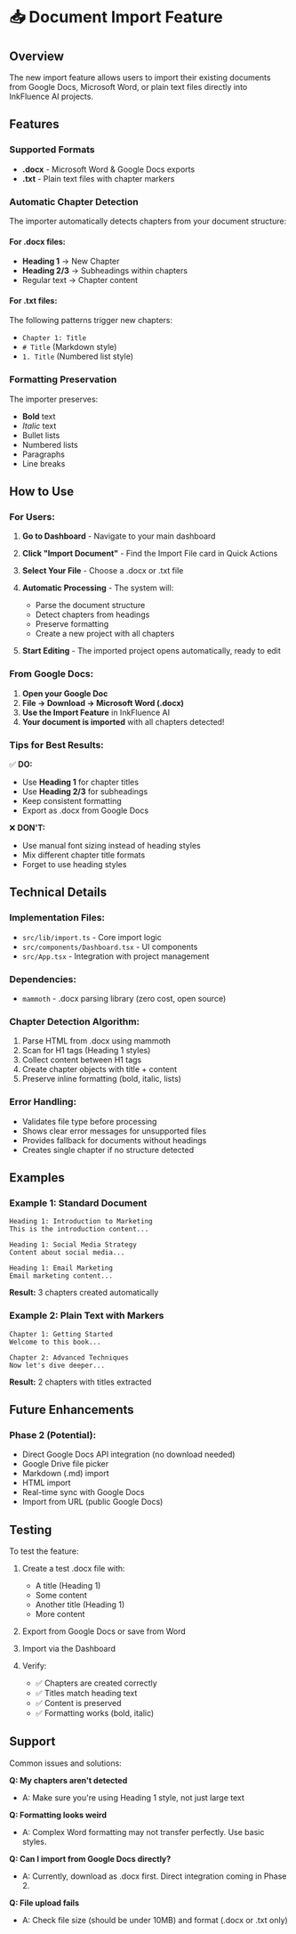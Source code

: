 # 📥 Document Import Feature

## Overview
The new import feature allows users to import their existing documents from Google Docs, Microsoft Word, or plain text files directly into InkFluence AI projects.

## Features

### Supported Formats
- **.docx** - Microsoft Word & Google Docs exports
- **.txt** - Plain text files with chapter markers

### Automatic Chapter Detection
The importer automatically detects chapters from your document structure:

#### For .docx files:
- **Heading 1** → New Chapter
- **Heading 2/3** → Subheadings within chapters
- Regular text → Chapter content

#### For .txt files:
The following patterns trigger new chapters:
- `Chapter 1: Title`
- `# Title` (Markdown style)
- `1. Title` (Numbered list style)

### Formatting Preservation
The importer preserves:
- **Bold** text
- *Italic* text
- Bullet lists
- Numbered lists
- Paragraphs
- Line breaks

## How to Use

### For Users:

1. **Go to Dashboard** - Navigate to your main dashboard
2. **Click "Import Document"** - Find the Import File card in Quick Actions
3. **Select Your File** - Choose a .docx or .txt file
4. **Automatic Processing** - The system will:
   - Parse the document structure
   - Detect chapters from headings
   - Preserve formatting
   - Create a new project with all chapters

5. **Start Editing** - The imported project opens automatically, ready to edit

### From Google Docs:

1. **Open your Google Doc**
2. **File → Download → Microsoft Word (.docx)**
3. **Use the Import Feature** in InkFluence AI
4. **Your document is imported** with all chapters detected!

### Tips for Best Results:

✅ **DO:**
- Use **Heading 1** for chapter titles
- Use **Heading 2/3** for subheadings
- Keep consistent formatting
- Export as .docx from Google Docs

❌ **DON'T:**
- Use manual font sizing instead of heading styles
- Mix different chapter title formats
- Forget to use heading styles

## Technical Details

### Implementation Files:
- `src/lib/import.ts` - Core import logic
- `src/components/Dashboard.tsx` - UI components
- `src/App.tsx` - Integration with project management

### Dependencies:
- `mammoth` - .docx parsing library (zero cost, open source)

### Chapter Detection Algorithm:
1. Parse HTML from .docx using mammoth
2. Scan for H1 tags (Heading 1 styles)
3. Collect content between H1 tags
4. Create chapter objects with title + content
5. Preserve inline formatting (bold, italic, lists)

### Error Handling:
- Validates file type before processing
- Shows clear error messages for unsupported files
- Provides fallback for documents without headings
- Creates single chapter if no structure detected

## Examples

### Example 1: Standard Document
```
Heading 1: Introduction to Marketing
This is the introduction content...

Heading 1: Social Media Strategy  
Content about social media...

Heading 1: Email Marketing
Email marketing content...
```

**Result:** 3 chapters created automatically

### Example 2: Plain Text with Markers
```
Chapter 1: Getting Started
Welcome to this book...

Chapter 2: Advanced Techniques
Now let's dive deeper...
```

**Result:** 2 chapters with titles extracted

## Future Enhancements

### Phase 2 (Potential):
- Direct Google Docs API integration (no download needed)
- Google Drive file picker
- Markdown (.md) import
- HTML import
- Real-time sync with Google Docs
- Import from URL (public Google Docs)

## Testing

To test the feature:

1. Create a test .docx file with:
   - A title (Heading 1)
   - Some content
   - Another title (Heading 1)
   - More content

2. Export from Google Docs or save from Word

3. Import via the Dashboard

4. Verify:
   - ✅ Chapters are created correctly
   - ✅ Titles match heading text
   - ✅ Content is preserved
   - ✅ Formatting works (bold, italic)

## Support

Common issues and solutions:

**Q: My chapters aren't detected**
- A: Make sure you're using Heading 1 style, not just large text

**Q: Formatting looks weird**
- A: Complex Word formatting may not transfer perfectly. Use basic styles.

**Q: Can I import from Google Docs directly?**
- A: Currently, download as .docx first. Direct integration coming in Phase 2.

**Q: File upload fails**
- A: Check file size (should be under 10MB) and format (.docx or .txt only)
